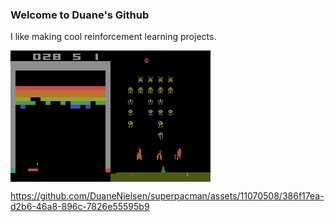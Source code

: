 ### Welcome to Duane's Github

I like making cool reinforcement learning projects.

<img align="left" alt="Breakout" src="https://github.com/DuaneNielsen/DuaneNielsen/blob/main/breakout2.gif?raw=true" />
<img align="center" alt="SpaceInvaders" src="https://github.com/DuaneNielsen/DuaneNielsen/blob/main/spaceinvaders.gif?raw=true" />

https://github.com/DuaneNielsen/superpacman/assets/11070508/386f17ea-d2b6-46a8-896c-7826e55595b9
